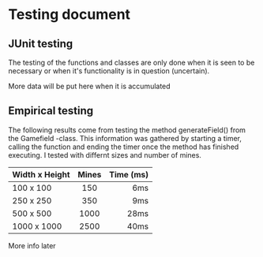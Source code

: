 # Testing document

## JUnit testing

The testing of the functions and classes are only done when it is seen to be necessary or when it's functionality is in question (uncertain). 

More data will be put here when it is accumulated

## Empirical testing

The following results come from testing the method generateField() from the Gamefield -class. This information was gathered by starting a timer, calling the function and ending the timer once the method has finished executing. I tested with differnt sizes and number of mines.

| Width x Height | Mines        | Time (ms)  |
| -------------  |:------------:| ----------:|
| 100 x 100      | 150          | 6ms        |
| 250 x 250      | 350          | 9ms        |
| 500 x 500      | 1000         | 28ms       | 
| 1000 x 1000    | 2500         | 40ms       |

More info later